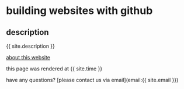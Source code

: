 # building websites with github

## description
{{ site.description }}

[about this website](about.md)

this page was rendered at {{ site.time }}

have any questions? [please contact us via email](email:{{ site.email }})
